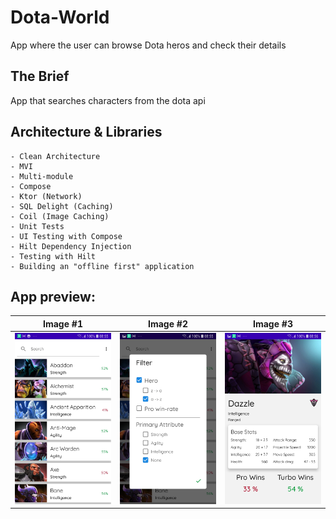# Dota-World
App where the user can browse Dota heros and check their details

## The Brief

App that searches characters from the dota api


## Architecture & Libraries
    - Clean Architecture
    - MVI
    - Multi-module
    - Compose
    - Ktor (Network)
    - SQL Delight (Caching)
    - Coil (Image Caching)
    - Unit Tests
    - UI Testing with Compose
    - Hilt Dependency Injection
    - Testing with Hilt
    - Building an "offline first" application

## App preview:




Image #1            |  Image #2             |  Image #3
:-------------------------:|:----------------------------:|:----------------------------:
<img src="images/DotaWorld_1.jpg">    |  <img src="images/DotaWorld_2.jpg">     |  <img src="images/DotaWorld_3.jpg"> 
